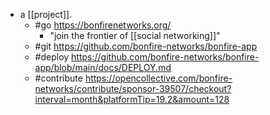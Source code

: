 - a [[project]].
  - #go https://bonfirenetworks.org/
    - "join the frontier of [[social networking]]"
  - #git https://github.com/bonfire-networks/bonfire-app
  - #deploy https://github.com/bonfire-networks/bonfire-app/blob/main/docs/DEPLOY.md
  - #contribute https://opencollective.com/bonfire-networks/contribute/sponsor-39507/checkout?interval=month&platformTip=19.2&amount=128
